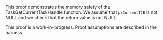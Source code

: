 This proof demonstrates the memory safety of the TaskGetCurrentTaskHandle
function.  We assume that `pxCurrentTCB` is not NULL and we check that the
return value is not NULL.

This proof is a work-in-progress.  Proof assumptions are described in
the harness.
